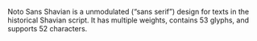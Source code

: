 Noto Sans Shavian is a unmodulated (“sans serif”) design for texts in the historical Shavian script. It has multiple weights, contains 53 glyphs, and supports 52 characters.